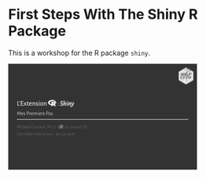 
# First Steps With The Shiny R Package

This is a workshop for the R package `shiny`.

<a href="thumbs/title_slide.png"><img alt="Title Slide" src="thumbs/title_slide_thumb.png" width="384" height="216"></a>
